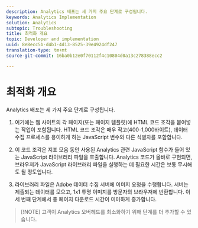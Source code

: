 ```yaml
---
description: Analytics 배포는 세 가지 주요 단계로 구성됩니다.
keywords: Analytics Implementation
solution: Analytics
subtopic: Troubleshooting
title: 최적화 개요
topic: Developer and implementation
uuid: 8e8ecc5b-d4b1-4d13-8525-39e4924df247
translation-type: tm+mt
source-git-commit: 16ba0b12e0f70112f4c10804d0a13c278388ecc2

---
```



# 최적화 개요

Analytics 배포는 세 가지 주요 단계로 구성됩니다.

1. 여기에는 웹 사이트의 각 페이지(또는 페이지 템플릿)에 HTML 코드 조각을 붙여넣는 작업이 포함됩니다. HTML 코드 조각은 매우 작고(400-1,000바이트), 데이터 수집 프로세스를 용이하게 하는 JavaScript 변수와 다른 식별자를 포함합니다.
1. 이 코드 조각은 지표 모음 동안 사용된 Analytics 관련 JavaScript 함수가 들어 있는 JavaScript 라이브러리 파일을 호출합니다. Analytics 코드가 올바로 구현되면, 브라우저가 JavaScript 라이브러리 파일을 실행하는 데 필요한 시간은 보통 무시해도 될 정도입니다.

1. 라이브러리 파일은 Adobe 데이터 수집 서버에 이미지 요청을 수행합니다. 서버는 제출되는 데이터를 모으고, 1x1 투명 이미지를 방문자의 브라우저에 반환합니다. 이 세 번째 단계에서 총 페이지 다운로드 시간이 미미하게 증가합니다.

> [!NOTE] 고객이 Analytics 오버헤드를 최소화하기 위해 단계를 더 추가할 수 있습니다.

